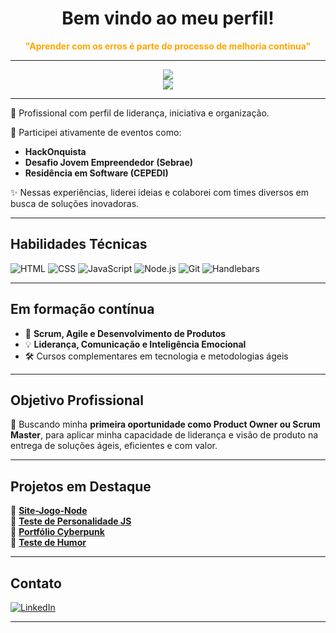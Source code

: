 <h1 align="center">Bem vindo ao meu perfil!</h1>
<p align="center"><b><font color="orange">"Aprender com os erros é parte do processo de melhoria continua"</font></b></p>

---

<div align="center">
  <img src="https://github-readme-stats.vercel.app/api?username=YuriMatheusBarros&show_icons=true&theme=default" />
  <br>
  <img src="https://github-readme-stats.vercel.app/api/top-langs/?username=YuriMatheusBarros&layout=compact&theme=default" />
</div>

---

🎯 Profissional com perfil de liderança, iniciativa e organização.

💬 Participei ativamente de eventos como:
- **HackOnquista**
- **Desafio Jovem Empreendedor (Sebrae)**
- **Residência em Software (CEPEDI)**

✨ Nessas experiências, liderei ideias e colaborei com times diversos em busca de soluções inovadoras.

---

## Habilidades Técnicas

![HTML](https://img.shields.io/badge/HTML-E34F26?style=flat&logo=html5&logoColor=white)
![CSS](https://img.shields.io/badge/CSS-1572B6?style=flat&logo=css3&logoColor=white)
![JavaScript](https://img.shields.io/badge/JavaScript-F7DF1E?style=flat&logo=javascript&logoColor=black)
![Node.js](https://img.shields.io/badge/Node.js-339933?style=flat&logo=node.js&logoColor=white)
![Git](https://img.shields.io/badge/Git-F05032?style=flat&logo=git&logoColor=white)
![Handlebars](https://img.shields.io/badge/Handlebars.js-000000?style=flat&logo=handlebarsdotjs&logoColor=orange)

---

## Em formação contínua

- 📘 **Scrum, Agile e Desenvolvimento de Produtos**
- 💡 **Liderança, Comunicação e Inteligência Emocional**
- 🛠️ Cursos complementares em tecnologia e metodologias ágeis

---

## Objetivo Profissional

📌 Buscando minha **primeira oportunidade como Product Owner ou Scrum Master**, para aplicar minha capacidade de liderança e visão de produto na entrega de soluções ágeis, eficientes e com valor.

---

## Projetos em Destaque

🔗 [**Site-Jogo-Node**](https://github.com/YuriMatheusBarros/Site-Jogo-Node)  
🔗 [**Teste de Personalidade JS**](https://github.com/YuriMatheusBarros/Teste-de-Personalidade-JS.Version)  
🔗 [**Portfólio Cyberpunk**](https://github.com/YuriMatheusBarros/Portf-lio-Cyberpunk)  
🔗 [**Teste de Humor**](https://github.com/YuriMatheusBarros/Teste-do-humor)

---

## Contato

[![LinkedIn](https://img.shields.io/badge/-LinkedIn-0A66C2?style=flat&logo=Linkedin&logoColor=white)](https://www.linkedin.com/in/yuri-matheus-barros-1867682aa)

---
